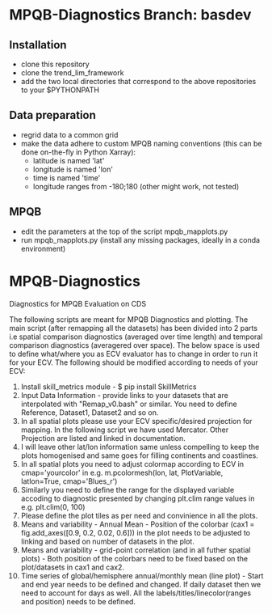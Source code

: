 # MPQB-Diagnostics Branch: basdev

Installation
------------
 - clone this repository 
 - clone the trend_lim_framework
 - add the two local directories that correspond to the above repositories to your $PYTHONPATH

Data preparation
----------------
 - regrid data to a common grid
 - make the data adhere to custom MPQB naming conventions (this can be done on-the-fly in Python Xarray):
   - latitude is named 'lat'
   - longitude is named 'lon'
   - time is named 'time'
   - longitude ranges from -180;180 (other might work, not tested)

MPQB
----------------
 - edit the parameters at the top of the script mpqb_mapplots.py
 - run mpqb_mapplots.py (install any missing packages, ideally in a conda environment)

# MPQB-Diagnostics
Diagnostics for MPQB Evaluation on CDS
 
The following scripts are meant for MPQB Diagnostics and plotting.
The main script (after remapping all the datasets) has been divided into 2 parts i.e spatial comparison diagnostics (averaged over time length) and temporal comparison diagnostics (averagered over space).
The below space is used to define what/where you as ECV evaluator has to change in order to run it for your ECV.
The following should be modified according to needs of your ECV:

1. Install skill_metrics module - $ pip install SkillMetrics
2. Input Data Information - provide links to your datasets that are interpolated with "Remap_v0.bash" or similar. You need to define Reference, Dataset1, Dataset2 and so on.
3. In all spatial plots please use your ECV specific/desired projection for mapping. In the following script we have used Mercator. Other Projection are listed and linked in documentation.
4. I will leave other lat/lon information same unless compelling to keep the plots homogenised and same goes for filling continents and coastlines.
5. In all spatial plots you need to adjust colormap according to ECV in cmap='yourcolor' in e.g. m.pcolormesh(lon, lat, PlotVariable,
             latlon=True, cmap='Blues_r')
6. Similarly you need to define the range for the displayed variable accoding to diagnostic presented by changing plt.clim range values in e.g. plt.clim(0, 100)
7. Please define the plot tiles as per need and convinience in all the plots.
8. Means and variability - Annual Mean - Position of the colorbar (cax1 = fig.add_axes([0.9, 0.2, 0.02, 0.6])) in the plot needs to be adjusted to linking and based on number of datasets in the plot.
9. Means and variability - grid-point correlation (and in all futher spatial plots) - Both position of the colorbars need to be fixed based on the plot/datasets in cax1 and cax2.
10. Time series of global/hemisphere annual/monthly mean (line plot) - Start and end year needs to be defined and changed. If daily dataset then we need to account for days as well. All the labels/titles/linecolor(ranges and position) needs to be defined.
